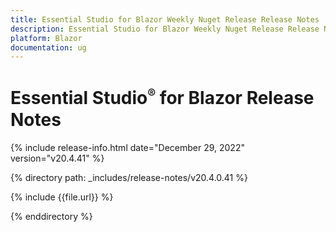 ```yaml
---
title: Essential Studio for Blazor Weekly Nuget Release Release Notes  
description: Essential Studio for Blazor Weekly Nuget Release Release Notes 
platform: Blazor
documentation: ug
---
```


# Essential Studio<sup style="font-size:70%">&reg;</sup> for  Blazor  Release Notes  

{% include release-info.html date="December 29, 2022"  version="v20.4.41" %} 

{% directory path: _includes/release-notes/v20.4.0.41 %}

{% include {{file.url}} %}

{% enddirectory %} 


